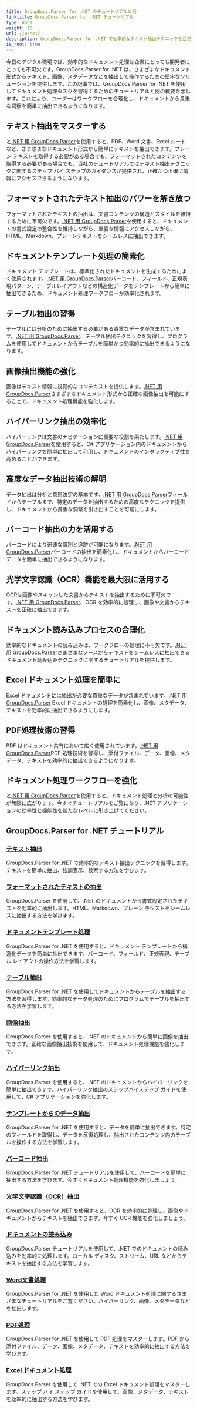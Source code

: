 ```yaml
---
title: GroupDocs.Parser for .NET のチュートリアルと例
linktitle: GroupDocs.Parser for .NET チュートリアル
type: docs
weight: 10
url: /ja/net/
description: GroupDocs.Parser for .NET で効率的なテキスト抽出テクニックを活用できます。テキストをシームレスに抽出、強調表示、検索して、ドキュメント処理を強化します。
is_root: true
---
```

今日のデジタル環境では、効率的なドキュメント処理は企業にとっても開発者にとっても不可欠です。GroupDocs.Parser for .NET は、さまざまなドキュメント形式からテキスト、画像、メタデータなどを抽出して操作するための堅牢なソリューションを提供します。この記事では、GroupDocs.Parser for .NET を使用してドキュメント処理タスクを習得するためのチュートリアルと例の概要を示します。これにより、ユーザーはワークフローを合理化し、ドキュメントから貴重な洞察を簡単に抽出できるようになります。

## テキスト抽出をマスターする
と[.NET 用 GroupDocs.Parser](./text-extraction/)を使用すると、PDF、Word 文書、Excel シートなど、さまざまなドキュメント形式から簡単にテキストを抽出できます。プレーン テキストを取得する必要がある場合でも、フォーマットされたコンテンツを取得する必要がある場合でも、当社のチュートリアルではテキスト抽出テクニックに関するステップ バイ ステップのガイダンスが提供され、正確かつ正確に情報にアクセスできるようになります。

## フォーマットされたテキスト抽出のパワーを解き放つ
フォーマットされたテキストの抽出は、文書コンテンツの構造とスタイルを維持するために不可欠です。[.NET 用 GroupDocs.Parser](./formatted-text-extraction/)を使用すると、ドキュメントの書式設定の整合性を維持しながら、重要な情報にアクセスしながら、HTML、Markdown、プレーンテキストをシームレスに抽出できます。

## ドキュメントテンプレート処理の簡素化
ドキュメント テンプレートは、標準化されたドキュメントを生成するためによく使用されます。[.NET 用 GroupDocs.Parser](./document-template-processing/)バーコード、フィールド、正規表現パターン、テーブルレイアウトなどの構造化データをテンプレートから簡単に抽出できるため、ドキュメント処理ワークフローが効率化されます。

## テーブル抽出の習得
テーブルには分析のために抽出する必要がある貴重なデータが含まれています。[.NET 用 GroupDocs.Parser](./table-extraction/)、テーブル抽出テクニックを習得し、プログラムを使用してドキュメントからテーブルを簡単かつ効率的に抽出できるようになります。

## 画像抽出機能の強化
画像はテキスト情報に視覚的なコンテキストを提供します。[.NET 用 GroupDocs.Parser](./image-extraction/)さまざまなドキュメント形式から正確な画像抽出を可能にすることで、ドキュメント処理機能を強化します。

## ハイパーリンク抽出の効率化
ハイパーリンクは文書のナビゲーションに重要な役割を果たします。[.NET 用 GroupDocs.Parser](./hyperlink-extraction/)を使用すると、C# アプリケーション内のドキュメントからハイパーリンクを簡単に抽出して利用し、ドキュメントのインタラクティブ性を高めることができます。

## 高度なデータ抽出技術の解明
データ抽出は分析と意思決定の基本です。[.NET 用 GroupDocs.Parser](./data-extraction-from-templates/)フィールドからテーブルまで、特定のデータを抽出するための高度なテクニックを提供し、ドキュメントから貴重な洞察を引き出すことを可能にします。

## バーコード抽出の力を活用する
バーコードにより迅速な識別と追跡が可能になります。[.NET 用 GroupDocs.Parser](./barcode-extraction/)バーコードの抽出を簡素化し、ドキュメントからバーコード データを簡単に抽出できるようになります。

## 光学文字認識（OCR）機能を最大限に活用する
OCRは画像やスキャンした文書からテキストを抽出するために不可欠です。[.NET 用 GroupDocs.Parser](./ocr-extraction/)、OCR を効率的に処理し、画像や文書からテキストを正確に抽出できます。

## ドキュメント読み込みプロセスの合理化
効率的なドキュメントの読み込みは、ワークフローの処理に不可欠です。[.NET 用 GroupDocs.Parser](./document-loading/)さまざまなソースからテキストをシームレスに抽出できるドキュメント読み込みテクニックに関するチュートリアルを提供します。

## Excel ドキュメント処理を簡単に
Excel ドキュメントには抽出が必要な貴重なデータが含まれています。[.NET 用 GroupDocs.Parser](./excel-document-processing/) Excel ドキュメントの処理を簡素化し、画像、メタデータ、テキストを効率的に抽出できるようにします。

## PDF処理技術の習得
PDF はドキュメント共有において広く使用されています。[.NET 用 GroupDocs.Parser](./pdf-processing/)PDF 処理技術を習得し、添付ファイル、データ、画像、メタデータ、テキストを効率的に抽出できるようになります。

## ドキュメント処理ワークフローを強化
と[.NET 用 GroupDocs.Parser](./word-document-processing/)を使用すると、ドキュメント処理と分析の可能性が無限に広がります。今すぐチュートリアルをご覧になり、.NET アプリケーションの効率性と機能性を新たなレベルに引き上げてください。

## GroupDocs.Parser for .NET チュートリアル
### [テキスト抽出](./text-extraction/)
GroupDocs.Parser for .NET で効率的なテキスト抽出テクニックを習得します。テキストを簡単に抽出、強調表示、検索する方法を学びます。
### [フォーマットされたテキストの抽出](./formatted-text-extraction/)
GroupDocs.Parser を使用して、.NET のドキュメントから書式設定されたテキストを効率的に抽出します。HTML、Markdown、プレーン テキストをシームレスに抽出する方法を学びます。
### [ドキュメントテンプレート処理](./document-template-processing/)
GroupDocs.Parser for .NET を使用すると、ドキュメント テンプレートから構造化データを簡単に抽出できます。バーコード、フィールド、正規表現、テーブル レイアウトの操作方法を学習します。
### [テーブル抽出](./table-extraction/)
GroupDocs.Parser for .NET を使用してドキュメントからテーブルを抽出する方法を習得します。効率的なデータ処理のためにプログラムでテーブルを抽出する方法を学習します。
### [画像抽出](./image-extraction/)
GroupDocs.Parser を使用すると、.NET のドキュメントから簡単に画像を抽出できます。正確な画像抽出技術を使用して、ドキュメント処理機能を強化します。
### [ハイパーリンク抽出](./hyperlink-extraction/)
GroupDocs.Parser を使用すると、.NET のドキュメントからハイパーリンクを簡単に抽出できます。ハイパーリンク抽出のステップバイステップ ガイドを使用して、C# アプリケーションを強化します。
### [テンプレートからのデータ抽出](./data-extraction-from-templates/)
GroupDocs.Parser for .NET を使用すると、データを簡単に抽出できます。特定のフィールドを取得し、データを反復処理し、抽出されたコンテンツ内のテーブルを操作する方法を学習します。
### [バーコード抽出](./barcode-extraction/)
GroupDocs.Parser for .NET チュートリアルを使用して、バーコードを簡単に抽出する方法を学びます。今すぐドキュメント処理機能を強化しましょう。
### [光学文字認識（OCR）抽出](./ocr-extraction/)
GroupDocs.Parser for .NET を使用すると、OCR を効率的に処理し、画像やドキュメントからテキストを抽出できます。今すぐ OCR 機能を強化しましょう。
### [ドキュメントの読み込み](./document-loading/)
GroupDocs.Parser チュートリアルを使用して、.NET でのドキュメントの読み込みを効率的に処理します。ローカル ディスク、ストリーム、URL などからテキストを抽出する方法を学習します。
### [Word文書処理](./word-document-processing/)
GroupDocs.Parser for .NET を使用した Word ドキュメント処理に関するさまざまなチュートリアルをご覧ください。ハイパーリンク、画像、メタデータなどを抽出します。
### [PDF処理](./pdf-processing/)
GroupDocs.Parser for .NET を使用して PDF 処理をマスターします。PDF から添付ファイル、データ、画像、メタデータ、テキストを効率的に抽出する方法を学びます。
### [Excel ドキュメント処理](./excel-document-processing/)
GroupDocs.Parser を使用して .NET での Excel ドキュメント処理をマスターします。ステップ バイ ステップ ガイドを使用して、画像、メタデータ、テキストを効率的に抽出する方法を学びます。